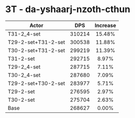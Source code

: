 # 3T - da-yshaarj-nzoth-cthun
| Actor | DPS | Increase |
|---|:---:|:---:|
|T31-2_4-set|310214|15.48%|
|T29-2-set+T31-2-set|300538|11.88%|
|T30-2-set+T31-2-set|299219|11.39%|
|T31-2-set|292715|8.97%|
|T29-2_4-set|287715|7.11%|
|T30-2_4-set|287680|7.09%|
|T29-2-set+T30-2-set|283977|5.71%|
|T29-2-set|276595|2.97%|
|T30-2-set|275704|2.63%|
|Base|268627|0.00%|
